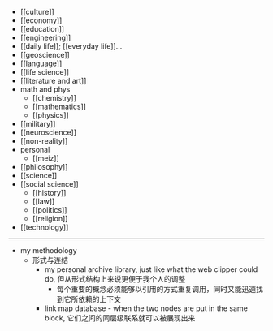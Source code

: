 - [[culture]]
- [[economy]]
- [[education]]
- [[engineering]]
- [[daily life]]; [[everyday life]]...
- [[geoscience]]
- [[language]]
- [[life science]]
- [[literature and art]]
- math and phys
    - [[chemistry]]
    - [[mathematics]]
    - [[physics]]
- [[military]]
- [[neuroscience]]
- [[non-reality]]
- personal
    - [[meiz]]
- [[philosophy]]
- [[science]]
- [[social science]]
    - [[history]]
    - [[law]]
    - [[politics]]
    - [[religion]]
- [[technology]]
- ---
- my methodology
    - 形式与连结
        - my personal archive library, just like what the web clipper could do, 但从形式结构上来说更便于我个人的调整
            - 每个重要的概念必须能够以引用的方式重复调用，同时又能迅速找到它所依赖的上下文
        - link map database - when the two nodes are put in the same block, 它们之间的同层级联系就可以被展现出来
